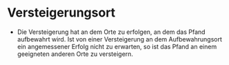 # Versteigerungsort

- Die Versteigerung hat an dem Orte zu erfolgen, an dem das Pfand aufbewahrt wird. Ist von einer Versteigerung an dem Aufbewahrungsort ein angemessener Erfolg nicht zu erwarten, so ist das Pfand an einem geeigneten anderen Orte zu versteigern.

